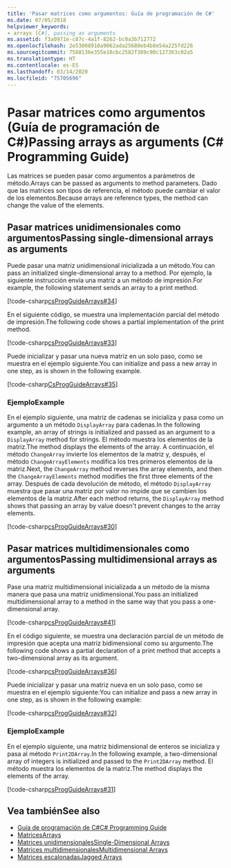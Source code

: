 ```yaml
---
title: 'Pasar matrices como argumentos: Guía de programación de C#'
ms.date: 07/05/2018
helpviewer_keywords:
- arrays [C#], passing as arguments
ms.assetid: f3a0971e-c87c-4a1f-8262-bc0a3b712772
ms.openlocfilehash: 2e53008910a9062ada25680eb4b8e54a225fd226
ms.sourcegitcommit: 7588136e355e10cbc2582f389c90c127363c02a5
ms.translationtype: HT
ms.contentlocale: es-ES
ms.lasthandoff: 03/14/2020
ms.locfileid: "75705696"
---
```

# <a name="passing-arrays-as-arguments-c-programming-guide"></a><span data-ttu-id="b88b5-102">Pasar matrices como argumentos (Guía de programación de C#)</span><span class="sxs-lookup"><span data-stu-id="b88b5-102">Passing arrays as arguments (C# Programming Guide)</span></span>

<span data-ttu-id="b88b5-103">Las matrices se pueden pasar como argumentos a parámetros de método.</span><span class="sxs-lookup"><span data-stu-id="b88b5-103">Arrays can be passed as arguments to method parameters.</span></span> <span data-ttu-id="b88b5-104">Dado que las matrices son tipos de referencia, el método puede cambiar el valor de los elementos.</span><span class="sxs-lookup"><span data-stu-id="b88b5-104">Because arrays are reference types, the method can change the value of the elements.</span></span>

## <a name="passing-single-dimensional-arrays-as-arguments"></a><span data-ttu-id="b88b5-105">Pasar matrices unidimensionales como argumentos</span><span class="sxs-lookup"><span data-stu-id="b88b5-105">Passing single-dimensional arrays as arguments</span></span>

<span data-ttu-id="b88b5-106">Puede pasar una matriz unidimensional inicializada a un método.</span><span class="sxs-lookup"><span data-stu-id="b88b5-106">You can pass an initialized single-dimensional array to a method.</span></span> <span data-ttu-id="b88b5-107">Por ejemplo, la siguiente instrucción envía una matriz a un método de impresión.</span><span class="sxs-lookup"><span data-stu-id="b88b5-107">For example, the following statement sends an array to a print method.</span></span>

[!code-csharp[csProgGuideArrays#34](~/samples/snippets/csharp/VS_Snippets_VBCSharp/csProgGuideArrays/CS/Arrays.cs#34)]

<span data-ttu-id="b88b5-108">En el siguiente código, se muestra una implementación parcial del método de impresión.</span><span class="sxs-lookup"><span data-stu-id="b88b5-108">The following code shows a partial implementation of the print method.</span></span>

[!code-csharp[csProgGuideArrays#33](~/samples/snippets/csharp/VS_Snippets_VBCSharp/csProgGuideArrays/CS/Arrays.cs#33)]

<span data-ttu-id="b88b5-109">Puede inicializar y pasar una nueva matriz en un solo paso, como se muestra en el ejemplo siguiente.</span><span class="sxs-lookup"><span data-stu-id="b88b5-109">You can initialize and pass a new array in one step, as is shown in the following example.</span></span>

[!code-csharp[CsProgGuideArrays#35](~/samples/snippets/csharp/VS_Snippets_VBCSharp/csProgGuideArrays/CS/Arrays.cs#35)]

### <a name="example"></a><span data-ttu-id="b88b5-110">Ejemplo</span><span class="sxs-lookup"><span data-stu-id="b88b5-110">Example</span></span>

<span data-ttu-id="b88b5-111">En el ejemplo siguiente, una matriz de cadenas se inicializa y pasa como un argumento a un método `DisplayArray` para cadenas.</span><span class="sxs-lookup"><span data-stu-id="b88b5-111">In the following example, an array of strings is initialized and passed as an argument to a `DisplayArray` method for strings.</span></span> <span data-ttu-id="b88b5-112">El método muestra los elementos de la matriz.</span><span class="sxs-lookup"><span data-stu-id="b88b5-112">The method displays the elements of the array.</span></span> <span data-ttu-id="b88b5-113">A continuación, el método `ChangeArray` invierte los elementos de la matriz y, después, el método `ChangeArrayElements` modifica los tres primeros elementos de la matriz.</span><span class="sxs-lookup"><span data-stu-id="b88b5-113">Next, the `ChangeArray` method reverses the array elements, and then the `ChangeArrayElements` method modifies the first three elements of the array.</span></span> <span data-ttu-id="b88b5-114">Después de cada devolución de método, el método `DisplayArray` muestra que pasar una matriz por valor no impide que se cambien los elementos de la matriz.</span><span class="sxs-lookup"><span data-stu-id="b88b5-114">After each method returns, the `DisplayArray` method shows that passing an array by value doesn't prevent changes to the array elements.</span></span>

[!code-csharp[csProgGuideArrays#30](~/samples/snippets/csharp/VS_Snippets_VBCSharp/csProgGuideArrays/CS/ArrayExample.cs)]

## <a name="passing-multidimensional-arrays-as-arguments"></a><span data-ttu-id="b88b5-115">Pasar matrices multidimensionales como argumentos</span><span class="sxs-lookup"><span data-stu-id="b88b5-115">Passing multidimensional arrays as arguments</span></span>

<span data-ttu-id="b88b5-116">Pase una matriz multidimensional inicializada a un método de la misma manera que pasa una matriz unidimensional.</span><span class="sxs-lookup"><span data-stu-id="b88b5-116">You pass an initialized multidimensional array to a method in the same way that you pass a one-dimensional array.</span></span>

[!code-csharp[csProgGuideArrays#41](~/samples/snippets/csharp/VS_Snippets_VBCSharp/csProgGuideArrays/CS/Arrays.cs#41)]

<span data-ttu-id="b88b5-117">En el código siguiente, se muestra una declaración parcial de un método de impresión que acepta una matriz bidimensional como su argumento.</span><span class="sxs-lookup"><span data-stu-id="b88b5-117">The following code shows a partial declaration of a print method that accepts a two-dimensional array as its argument.</span></span>

[!code-csharp[csProgGuideArrays#36](~/samples/snippets/csharp/VS_Snippets_VBCSharp/csProgGuideArrays/CS/Arrays.cs#36)]

<span data-ttu-id="b88b5-118">Puede inicializar y pasar una matriz nueva en un solo paso, como se muestra en el ejemplo siguiente:</span><span class="sxs-lookup"><span data-stu-id="b88b5-118">You can initialize and pass a new array in one step, as is shown in the following example:</span></span>

[!code-csharp[csProgGuideArrays#32](~/samples/snippets/csharp/VS_Snippets_VBCSharp/csProgGuideArrays/CS/Arrays.cs#32)]

### <a name="example"></a><span data-ttu-id="b88b5-119">Ejemplo</span><span class="sxs-lookup"><span data-stu-id="b88b5-119">Example</span></span>

<span data-ttu-id="b88b5-120">En el ejemplo siguiente, una matriz bidimensional de enteros se inicializa y pasa al método `Print2DArray`.</span><span class="sxs-lookup"><span data-stu-id="b88b5-120">In the following example, a two-dimensional array of integers is initialized and passed to the `Print2DArray` method.</span></span> <span data-ttu-id="b88b5-121">El método muestra los elementos de la matriz.</span><span class="sxs-lookup"><span data-stu-id="b88b5-121">The method displays the elements of the array.</span></span>

[!code-csharp[csProgGuideArrays#31](~/samples/snippets/csharp/VS_Snippets_VBCSharp/csProgGuideArrays/CS/Arrays.cs#31)]

## <a name="see-also"></a><span data-ttu-id="b88b5-122">Vea también</span><span class="sxs-lookup"><span data-stu-id="b88b5-122">See also</span></span>

- [<span data-ttu-id="b88b5-123">Guía de programación de C#</span><span class="sxs-lookup"><span data-stu-id="b88b5-123">C# Programming Guide</span></span>](../index.md)
- [<span data-ttu-id="b88b5-124">Matrices</span><span class="sxs-lookup"><span data-stu-id="b88b5-124">Arrays</span></span>](index.md)
- [<span data-ttu-id="b88b5-125">Matrices unidimensionales</span><span class="sxs-lookup"><span data-stu-id="b88b5-125">Single-Dimensional Arrays</span></span>](single-dimensional-arrays.md)
- [<span data-ttu-id="b88b5-126">Matrices multidimensionales</span><span class="sxs-lookup"><span data-stu-id="b88b5-126">Multidimensional Arrays</span></span>](multidimensional-arrays.md)
- [<span data-ttu-id="b88b5-127">Matrices escalonadas</span><span class="sxs-lookup"><span data-stu-id="b88b5-127">Jagged Arrays</span></span>](jagged-arrays.md)
